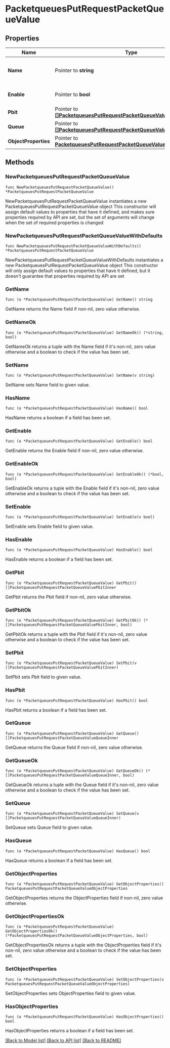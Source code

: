 # PacketqueuesPutRequestPacketQueueValue

## Properties

Name | Type | Description | Notes
------------ | ------------- | ------------- | -------------
**Name** | Pointer to **string** | Object Name. Must be unique. | [optional] [default to ""]
**Enable** | Pointer to **bool** | Enable object. | [optional] [default to false]
**Pbit** | Pointer to [**[]PacketqueuesPutRequestPacketQueueValuePbitInner**](PacketqueuesPutRequestPacketQueueValuePbitInner.md) |  | [optional] 
**Queue** | Pointer to [**[]PacketqueuesPutRequestPacketQueueValueQueueInner**](PacketqueuesPutRequestPacketQueueValueQueueInner.md) |  | [optional] 
**ObjectProperties** | Pointer to [**PacketqueuesPutRequestPacketQueueValueObjectProperties**](PacketqueuesPutRequestPacketQueueValueObjectProperties.md) |  | [optional] 

## Methods

### NewPacketqueuesPutRequestPacketQueueValue

`func NewPacketqueuesPutRequestPacketQueueValue() *PacketqueuesPutRequestPacketQueueValue`

NewPacketqueuesPutRequestPacketQueueValue instantiates a new PacketqueuesPutRequestPacketQueueValue object
This constructor will assign default values to properties that have it defined,
and makes sure properties required by API are set, but the set of arguments
will change when the set of required properties is changed

### NewPacketqueuesPutRequestPacketQueueValueWithDefaults

`func NewPacketqueuesPutRequestPacketQueueValueWithDefaults() *PacketqueuesPutRequestPacketQueueValue`

NewPacketqueuesPutRequestPacketQueueValueWithDefaults instantiates a new PacketqueuesPutRequestPacketQueueValue object
This constructor will only assign default values to properties that have it defined,
but it doesn't guarantee that properties required by API are set

### GetName

`func (o *PacketqueuesPutRequestPacketQueueValue) GetName() string`

GetName returns the Name field if non-nil, zero value otherwise.

### GetNameOk

`func (o *PacketqueuesPutRequestPacketQueueValue) GetNameOk() (*string, bool)`

GetNameOk returns a tuple with the Name field if it's non-nil, zero value otherwise
and a boolean to check if the value has been set.

### SetName

`func (o *PacketqueuesPutRequestPacketQueueValue) SetName(v string)`

SetName sets Name field to given value.

### HasName

`func (o *PacketqueuesPutRequestPacketQueueValue) HasName() bool`

HasName returns a boolean if a field has been set.

### GetEnable

`func (o *PacketqueuesPutRequestPacketQueueValue) GetEnable() bool`

GetEnable returns the Enable field if non-nil, zero value otherwise.

### GetEnableOk

`func (o *PacketqueuesPutRequestPacketQueueValue) GetEnableOk() (*bool, bool)`

GetEnableOk returns a tuple with the Enable field if it's non-nil, zero value otherwise
and a boolean to check if the value has been set.

### SetEnable

`func (o *PacketqueuesPutRequestPacketQueueValue) SetEnable(v bool)`

SetEnable sets Enable field to given value.

### HasEnable

`func (o *PacketqueuesPutRequestPacketQueueValue) HasEnable() bool`

HasEnable returns a boolean if a field has been set.

### GetPbit

`func (o *PacketqueuesPutRequestPacketQueueValue) GetPbit() []PacketqueuesPutRequestPacketQueueValuePbitInner`

GetPbit returns the Pbit field if non-nil, zero value otherwise.

### GetPbitOk

`func (o *PacketqueuesPutRequestPacketQueueValue) GetPbitOk() (*[]PacketqueuesPutRequestPacketQueueValuePbitInner, bool)`

GetPbitOk returns a tuple with the Pbit field if it's non-nil, zero value otherwise
and a boolean to check if the value has been set.

### SetPbit

`func (o *PacketqueuesPutRequestPacketQueueValue) SetPbit(v []PacketqueuesPutRequestPacketQueueValuePbitInner)`

SetPbit sets Pbit field to given value.

### HasPbit

`func (o *PacketqueuesPutRequestPacketQueueValue) HasPbit() bool`

HasPbit returns a boolean if a field has been set.

### GetQueue

`func (o *PacketqueuesPutRequestPacketQueueValue) GetQueue() []PacketqueuesPutRequestPacketQueueValueQueueInner`

GetQueue returns the Queue field if non-nil, zero value otherwise.

### GetQueueOk

`func (o *PacketqueuesPutRequestPacketQueueValue) GetQueueOk() (*[]PacketqueuesPutRequestPacketQueueValueQueueInner, bool)`

GetQueueOk returns a tuple with the Queue field if it's non-nil, zero value otherwise
and a boolean to check if the value has been set.

### SetQueue

`func (o *PacketqueuesPutRequestPacketQueueValue) SetQueue(v []PacketqueuesPutRequestPacketQueueValueQueueInner)`

SetQueue sets Queue field to given value.

### HasQueue

`func (o *PacketqueuesPutRequestPacketQueueValue) HasQueue() bool`

HasQueue returns a boolean if a field has been set.

### GetObjectProperties

`func (o *PacketqueuesPutRequestPacketQueueValue) GetObjectProperties() PacketqueuesPutRequestPacketQueueValueObjectProperties`

GetObjectProperties returns the ObjectProperties field if non-nil, zero value otherwise.

### GetObjectPropertiesOk

`func (o *PacketqueuesPutRequestPacketQueueValue) GetObjectPropertiesOk() (*PacketqueuesPutRequestPacketQueueValueObjectProperties, bool)`

GetObjectPropertiesOk returns a tuple with the ObjectProperties field if it's non-nil, zero value otherwise
and a boolean to check if the value has been set.

### SetObjectProperties

`func (o *PacketqueuesPutRequestPacketQueueValue) SetObjectProperties(v PacketqueuesPutRequestPacketQueueValueObjectProperties)`

SetObjectProperties sets ObjectProperties field to given value.

### HasObjectProperties

`func (o *PacketqueuesPutRequestPacketQueueValue) HasObjectProperties() bool`

HasObjectProperties returns a boolean if a field has been set.


[[Back to Model list]](../README.md#documentation-for-models) [[Back to API list]](../README.md#documentation-for-api-endpoints) [[Back to README]](../README.md)


